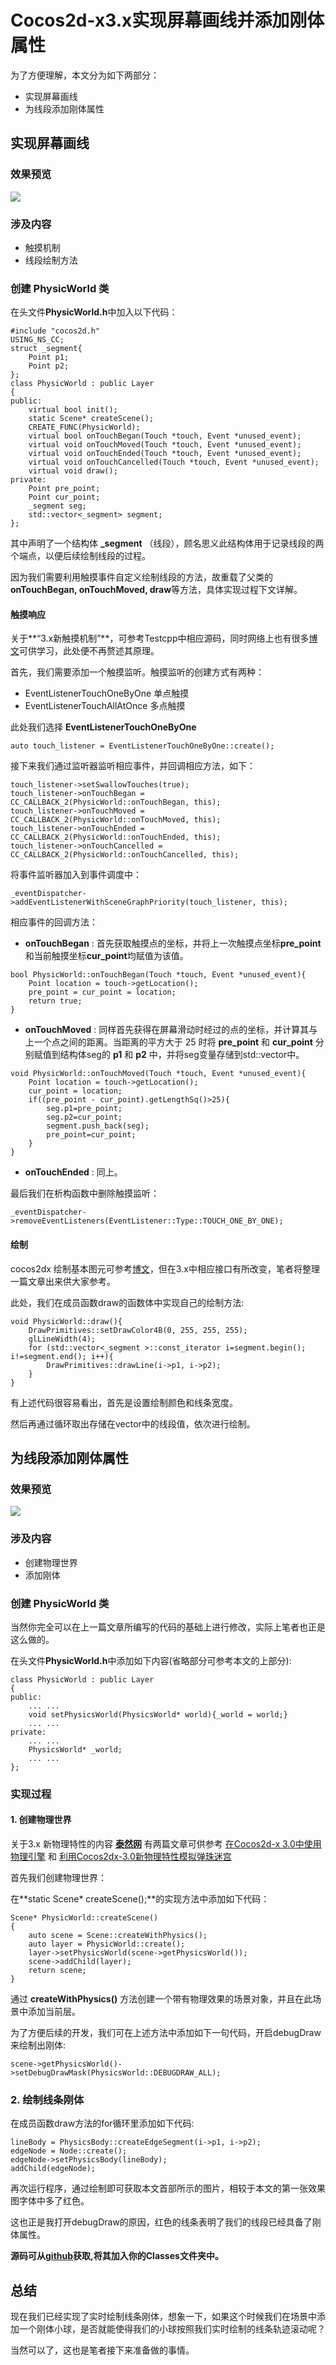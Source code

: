 # Cocos2d-x3.x实现屏幕画线并添加刚体属性

为了方便理解，本文分为如下两部分：

- 实现屏幕画线
- 为线段添加刚体属性

## 实现屏幕画线

### 效果预览

![](./res/line.png)


### 涉及内容

- 触摸机制
- 线段绘制方法

### 创建 PhysicWorld 类

在头文件**PhysicWorld.h**中加入以下代码：

```
#include "cocos2d.h"
USING_NS_CC;
struct _segment{
    Point p1;
    Point p2;
};
class PhysicWorld : public Layer
{
public:
    virtual bool init();
    static Scene* createScene();
    CREATE_FUNC(PhysicWorld); 
    virtual bool onTouchBegan(Touch *touch, Event *unused_event);
    virtual void onTouchMoved(Touch *touch, Event *unused_event);
    virtual void onTouchEnded(Touch *touch, Event *unused_event);
    virtual void onTouchCancelled(Touch *touch, Event *unused_event);
    virtual void draw();        
private:
    Point pre_point;
    Point cur_point;
    _segment seg;
    std::vector<_segment> segment;
};
``` 

其中声明了一个结构体 **_segment** （线段），顾名思义此结构体用于记录线段的两个端点，以便后续绘制线段的过程。

因为我们需要利用触摸事件自定义绘制线段的方法，故重载了父类的**onTouchBegan, onTouchMoved, draw**等方法，具体实现过程下文详解。

#### 触摸响应

关于**“3.x新触摸机制”**，可参考Testcpp中相应源码，同时网络上也有很多[博文](http://blog.csdn.net/start530/article/details/18325493)可供学习，此处便不再赘述其原理。

首先，我们需要添加一个触摸监听。触摸监听的创建方式有两种：

- EventListenerTouchOneByOne 单点触摸
- EventListenerTouchAllAtOnce 多点触摸

此处我们选择 **EventListenerTouchOneByOne**

```
auto touch_listener = EventListenerTouchOneByOne::create();
``` 

接下来我们通过监听器监听相应事件，并回调相应方法，如下：

```
touch_listener->setSwallowTouches(true);
touch_listener->onTouchBegan = CC_CALLBACK_2(PhysicWorld::onTouchBegan, this);
touch_listener->onTouchMoved = CC_CALLBACK_2(PhysicWorld::onTouchMoved, this);
touch_listener->onTouchEnded = CC_CALLBACK_2(PhysicWorld::onTouchEnded, this);
touch_listener->onTouchCancelled = CC_CALLBACK_2(PhysicWorld::onTouchCancelled, this);
```

将事件监听器加入到事件调度中：

```
_eventDispatcher->addEventListenerWithSceneGraphPriority(touch_listener, this);
```

相应事件的回调方法：

- **onTouchBegan** : 首先获取触摸点的坐标，并将上一次触摸点坐标**pre_point**和当前触摸坐标**cur_point**均赋值为该值。

```
bool PhysicWorld::onTouchBegan(Touch *touch, Event *unused_event){
    Point location = touch->getLocation();
    pre_point = cur_point = location;
    return true;
}
```
- **onTouchMoved** : 同样首先获得在屏幕滑动时经过的点的坐标，并计算其与上一个点之间的距离。当距离的平方大于 25 时将 **pre_point** 和 **cur_point** 分别赋值到结构体seg的 **p1** 和 **p2** 中，并将seg变量存储到std::vector中。

```
void PhysicWorld::onTouchMoved(Touch *touch, Event *unused_event){
    Point location = touch->getLocation();
    cur_point = location;
    if((pre_point - cur_point).getLengthSq()>25){
        seg.p1=pre_point;
        seg.p2=cur_point;
        segment.push_back(seg);
        pre_point=cur_point;
    }
}
```
- **onTouchEnded** : 同上。

最后我们在析构函数中删除触摸监听：

```
_eventDispatcher->removeEventListeners(EventListener::Type::TOUCH_ONE_BY_ONE); 
```

#### 绘制

cocos2dx 绘制基本图元可参考[博文](http://4137613.blog.51cto.com/4127613/754729)，但在3.x中相应接口有所改变，笔者将整理一篇文章出来供大家参考。

此处，我们在成员函数draw的函数体中实现自己的绘制方法:

```
void PhysicWorld::draw(){ 
    DrawPrimitives::setDrawColor4B(0, 255, 255, 255);
    glLineWidth(4);
    for (std::vector<_segment >::const_iterator i=segment.begin(); i!=segment.end(); i++){
        DrawPrimitives::drawLine(i->p1, i->p2);
    }
}
```

有上述代码很容易看出，首先是设置绘制颜色和线条宽度。

然后再通过循环取出存储在vector中的线段值，依次进行绘制。

## 为线段添加刚体属性

### 效果预览

![](./res/linebody.png)


### 涉及内容

- 创建物理世界
- 添加刚体

### 创建 PhysicWorld 类 

当然你完全可以在上一篇文章所编写的代码的基础上进行修改，实际上笔者也正是这么做的。

在头文件**PhysicWorld.h**中添加如下内容(省略部分可参考本文的上部分): 

```
class PhysicWorld : public Layer
{
public:
	... ...
	void setPhysicsWorld(PhysicsWorld* world){_world = world;}
	... ...
private:
	... ...
	PhysicsWorld* _world;
	... ...
};
```

### 实现过程

#### 1. 创建物理世界

关于3.x 新物理特性的内容 **[泰然网](http://www.ityran.com/)** 有两篇文章可供参考 [在Cocos2d-x 3.0中使用物理引擎](http://www.ityran.com/archives/5431) 和 [利用Cocos2dx-3.0新物理特性模拟弹珠迷宫](http://www.ityran.com/archives/5531)

首先我们创建物理世界：

在**static Scene* createScene();**的实现方法中添加如下代码：

```
Scene* PhysicWorld::createScene()
{
    auto scene = Scene::createWithPhysics();
    auto layer = PhysicWorld::create();
    layer->setPhysicsWorld(scene->getPhysicsWorld());
    scene->addChild(layer);
    return scene;
}
```

通过 **createWithPhysics()** 方法创建一个带有物理效果的场景对象，并且在此场景中添加当前层。

为了方便后续的开发，我们可在上述方法中添加如下一句代码，开启debugDraw来绘制出刚体:

```
scene->getPhysicsWorld()->setDebugDrawMask(PhysicsWorld::DEBUGDRAW_ALL);
```

### 2. 绘制线条刚体

在成员函数draw方法的for循环里添加如下代码:

```
lineBody = PhysicsBody::createEdgeSegment(i->p1, i->p2);
edgeNode = Node::create();
edgeNode->setPhysicsBody(lineBody);
addChild(edgeNode);
```

再次运行程序，通过绘制即可获取本文首部所示的图片，相较于本文的第一张效果图字体中多了红色。

这也正是我打开debugDraw的原因，红色的线条表明了我们的线段已经具备了刚体属性。 

**源码可从[github](./code)获取,将其加入你的Classes文件夹中。**

## 总结

现在我们已经实现了实时绘制线条刚体，想象一下，如果这个时候我们在场景中添加一个刚体小球，是否就能使得我们的小球按照我们实时绘制的线条轨迹滚动呢？

当然可以了，这也是笔者接下来准备做的事情。
